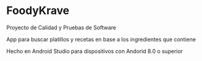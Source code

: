 # FoodyKrave
Proyecto de Calidad y Pruebas de Software

App para buscar platillos y recetas en base a los ingredientes que contiene

Hecho en Android Studio para dispositivos con Andorid 8.0 o superior
